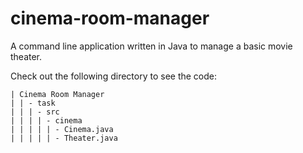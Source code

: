 # cinema-room-manager
A command line application written in Java to manage a basic movie theater.

Check out the following directory to see the code:
```
| Cinema Room Manager
| | - task
| | | - src
| | | | - cinema
| | | | | - Cinema.java
| | | | | - Theater.java
```
